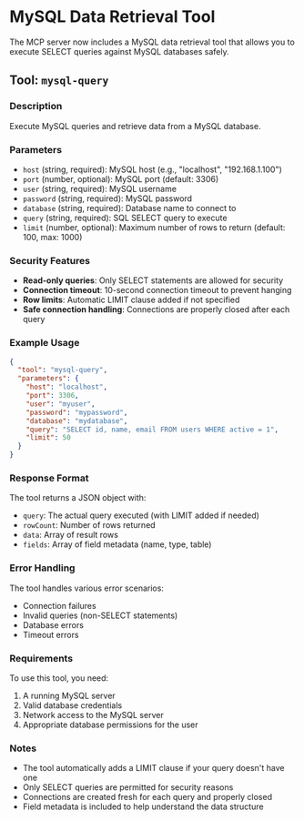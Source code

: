 # MySQL Data Retrieval Tool

The MCP server now includes a MySQL data retrieval tool that allows you to execute SELECT queries against MySQL databases safely.

## Tool: `mysql-query`

### Description
Execute MySQL queries and retrieve data from a MySQL database.

### Parameters
- `host` (string, required): MySQL host (e.g., "localhost", "192.168.1.100")
- `port` (number, optional): MySQL port (default: 3306)
- `user` (string, required): MySQL username
- `password` (string, required): MySQL password
- `database` (string, required): Database name to connect to
- `query` (string, required): SQL SELECT query to execute
- `limit` (number, optional): Maximum number of rows to return (default: 100, max: 1000)

### Security Features
- **Read-only queries**: Only SELECT statements are allowed for security
- **Connection timeout**: 10-second connection timeout to prevent hanging
- **Row limits**: Automatic LIMIT clause added if not specified
- **Safe connection handling**: Connections are properly closed after each query

### Example Usage

```json
{
  "tool": "mysql-query",
  "parameters": {
    "host": "localhost",
    "port": 3306,
    "user": "myuser",
    "password": "mypassword",
    "database": "mydatabase",
    "query": "SELECT id, name, email FROM users WHERE active = 1",
    "limit": 50
  }
}
```

### Response Format

The tool returns a JSON object with:
- `query`: The actual query executed (with LIMIT added if needed)
- `rowCount`: Number of rows returned
- `data`: Array of result rows
- `fields`: Array of field metadata (name, type, table)

### Error Handling

The tool handles various error scenarios:
- Connection failures
- Invalid queries (non-SELECT statements)
- Database errors
- Timeout errors

### Requirements

To use this tool, you need:
1. A running MySQL server
2. Valid database credentials
3. Network access to the MySQL server
4. Appropriate database permissions for the user

### Notes

- The tool automatically adds a LIMIT clause if your query doesn't have one
- Only SELECT queries are permitted for security reasons
- Connections are created fresh for each query and properly closed
- Field metadata is included to help understand the data structure
